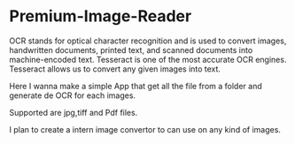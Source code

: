 # Premium-Image-Reader

OCR stands for optical character recognition and is used to convert images, handwritten documents, printed text, and scanned documents into machine-encoded text.
Tesseract is one of the most accurate OCR engines. 
Tesseract allows us to convert any given images into text.

Here I wanna make a simple App that get all the file from a folder and generate de OCR for each images.

Supported are jpg,tiff and Pdf files.

I plan to create a intern image convertor to can use on any kind of images.

